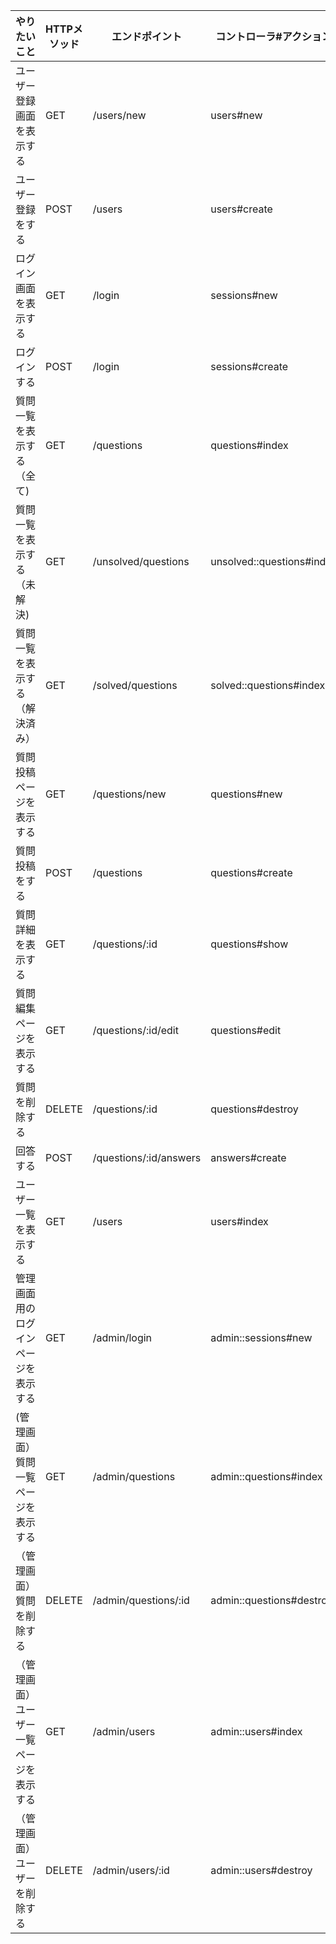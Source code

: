 |  やりたいこと |  HTTPメソッド	  | エンドポイント | コントローラ#アクション |
| ---- | ---- | ---- | ---- |
|  ユーザー登録画面を表示する  |  GET  | /users/new | users#new |
|  ユーザー登録をする  |  POST  | /users | users#create |
| ログイン画面を表示する | GET | /login | sessions#new |
| ログインする | POST | /login | sessions#create |
| 質問一覧を表示する（全て) | GET | /questions | questions#index |
| 質問一覧を表示する（未解決) | GET | /unsolved/questions | unsolved::questions#index
| 質問一覧を表示する（解決済み）| GET | /solved/questions | solved::questions#index
| 質問投稿ページを表示する | GET | /questions/new | questions#new |
| 質問投稿をする | POST | /questions | questions#create |
| 質問詳細を表示する | GET | /questions/:id | questions#show |
| 質問編集ページを表示する | GET | /questions/:id/edit | questions#edit |
| 質問を削除する | DELETE | /questions/:id | questions#destroy
| 回答する | POST | /questions/:id/answers  | answers#create | 
| ユーザー一覧を表示する | GET | /users | users#index |
| 管理画面用のログインページを表示する | GET | /admin/login | admin::sessions#new |
|  (管理画面）質問一覧ページを表示する | GET | /admin/questions | admin::questions#index |
| （管理画面）質問を削除する | DELETE | /admin/questions/:id | admin::questions#destroy |
| （管理画面）ユーザー一覧ページを表示する | GET | /admin/users | admin::users#index |
| （管理画面）ユーザーを削除する | DELETE | /admin/users/:id | admin::users#destroy |
